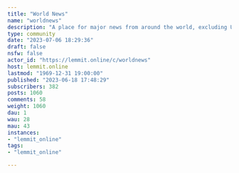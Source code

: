 ```yaml
---
title: "World News" 
name: "worldnews"
description: "A place for major news from around the world, excluding US-internal news."
type: community
date: "2023-07-06 18:29:36"
draft: false
nsfw: false
actor_id: "https://lemmit.online/c/worldnews"
host: lemmit.online
lastmod: "1969-12-31 19:00:00"
published: "2023-06-18 17:48:29"
subscribers: 382
posts: 1060
comments: 58
weight: 1060
dau: 1
wau: 28
mau: 43
instances:
- "lemmit_online"
tags: 
- "lemmit_online"

---
```

